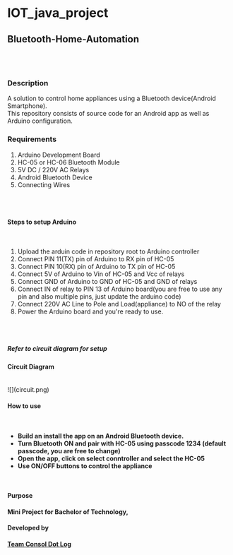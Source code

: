 # IOT_java_project
<h2>Bluetooth-Home-Automation<h2>
<br><h3>Description</h3>

A solution to control home appliances using a Bluetooth device(Android Smartphone).
<br>
This repository consists of source code for an Android app as well as Arduino configuration.

<h3>Requirements</h3>
<ol>
<li>Arduino Development Board</li>
<li>HC-05 or HC-06 Bluetooth Module</li>
<li>5V DC / 220V AC Relays</li>
<li>Android Bluetooth Device</li>
<li>Connecting Wires</li>
</ol><br> <br>
<h4>Steps to setup Arduino</h4>
<br><ol>
<li>Upload the arduin code in repository root to Arduino controller</li>
<li>Connect PIN 11(TX) pin of Arduino to RX pin of HC-05</li>
<li>Connect PIN 10(RX) pin of Arduino to TX pin of HC-05</li>
<li>Connect 5V of Arduino to Vin of HC-05 and Vcc of relays</li>
<li>Connect GND of Arduino to GND of HC-05 and GND of relays</li>
<li>Connect IN of relay to PIN 13 of Arduino board(you are free to use any pin and also multiple pins, just update the arduino code)</li>
<li>Connect 220V AC Line to Pole and Load(appliance) to NO of the relay</li>
<li>Power the Arduino board and you're ready to use. </li>
  </ol><br> <br>
<h5>Refer to circuit diagram for setup<h5>
<h4>Circuit Diagram</h4><br>
![](circuit.png)
<br>
<h4>How to use<h4>
<br>
 <ul>
<li>Build an install the app on an Android Bluetooth device.</li>
<li>Turn Bluetooth ON and pair with HC-05 using passcode 1234 (default passcode, you are free to change)</li>
<li>Open the app, click on select conntroller and select the HC-05</li>
<li>Use ON/OFF buttons to control the appliance</li>
</ul><br>
<h4>Purpose<h4>
Mini Project for Bachelor of Technology,


<h4>Developed by<h4>

<u>Team Consol Dot Log</u>
